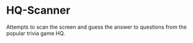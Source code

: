 # HQ-Scanner
Attempts to scan the screen and guess the answer to questions from the popular trivia game HQ.
